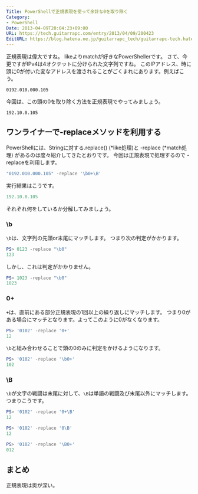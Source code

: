 ```yaml
---
Title: PowerShellで正規表現を使って余計な0を取り除く
Category:
- PowerShell
Date: 2013-04-09T20:04:23+09:00
URL: https://tech.guitarrapc.com/entry/2013/04/09/200423
EditURL: https://blog.hatena.ne.jp/guitarrapc_tech/guitarrapc-tech.hatenablog.com/atom/entry/6802418398340681541
---
```


<!--
Date: 2013-04-09T20:04:23+09:00
URL: https://tech.guitarrapc.com/entry/2013/04/09/200423
-->

正規表現は偉大ですね。 likeよりmatchが好きなPowerShellerです。 さて、今更ですがIPv4は4オクテットに分けられた文字列ですね。
このIPアドレス、時に頭に0が付いた変なアドレスを渡されることがごくまれにあります。例えばこう。

```
0192.010.000.105
```

今回は、この頭の0を取り除く方法を正規表現でやってみましょう。

```
192.10.0.105
```

## ワンライナーで-replaceメソッドを利用する

PowerShellには、Stringに対する.replace() (*like処理)と -replace (*match処理) があるのは度々紹介してきたとおりです。 今回は正規表現で処理するので -replaceを利用します。

```ps1
"0192.010.000.105" -replace '\b0+\B'
```

実行結果はこうです。

```ps1
192.10.0.105
```

それぞれ何をしているか分解してみましょう。

### \b

`\b`は、文字列の先頭or末尾にマッチします。 つまり次の判定がかかります。

```ps1
PS> 0123 -replace "\b0"
123
```

しかし、これは判定がかかりません。

```ps1
PS> 1023 -replace "\b0"
1023
```

### 0+

`+`は、直前にある部分正規表現の1回以上の繰り返しにマッチします。 つまり0がある場合にマッチとなります。よってこのように0がなくなります。

```ps1
PS> '0102' -replace '0+'
12
```

`\b`と組み合わせることで頭の0のみに判定をかけるようになります。

```ps1
PS> '0102' -replace '\b0+'
102
```

### \B

`\b`が文字の戦闘は末尾に対して、`\B`は単語の戦闘及び末尾以外にマッチします。つまりこうです。

```ps1
PS> '0102' -replace '0+\B'
12
```

```ps1
PS> '0102' -replace '0\B'
12
```

```ps1
PS> '0102' -replace '\B0+'
012
```

## まとめ

正規表現は奥が深い。

